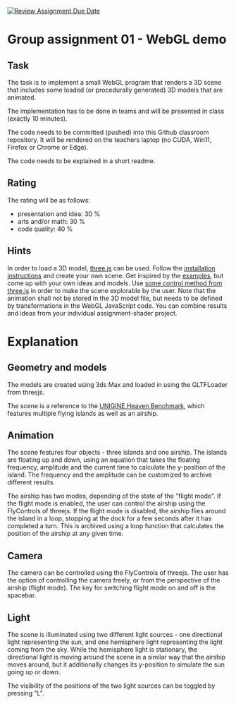 [![Review Assignment Due Date](https://classroom.github.com/assets/deadline-readme-button-24ddc0f5d75046c5622901739e7c5dd533143b0c8e959d652212380cedb1ea36.svg)](https://classroom.github.com/a/1Zvp0ubu)
# Group assignment 01 - WebGL demo

## Task
The task is to implement a small WebGL program that renders a 3D scene that includes some loaded (or procedurally generated) 3D models that are animated.

The implementation has to be done in teams and will be presented in class (exactly 10 minutes).

The code needs to be committed (pushed) into this Github classroom repository. It will be rendered on the teachers laptop (no CUDA, Win11, Firefox or Chrome or Edge).

The code needs to be explained in a short readme.

## Rating
The rating will be as follows:
- presentation and idea: 30 % 
- arts and/or math: 30 %
- code quality: 40 %

## Hints
In order to load a 3D model, [three.js](https://threejs.org) can be used. Follow the [installation instructions](https://threejs.org/docs/#manual/en/introduction/Installation) and create your own scene. Get inspired by the [examples](https://threejs.org/examples/), but come up with your own ideas and models. Use [some control method from three.js](https://threejs.org/examples/?q=controls) in order to make the scene explorable by the user. Note that the animation shall not be stored in the 3D model file, but needs to be defined by transformations in the WebGL JavaScript code. You can combine results and ideas from your individual assignment-shader project.

# Explanation

## Geometry and models
The models are created using 3ds Max and loaded in using the GLTFLoader from threejs.

The scene is a reference to the [UNIGINE Heaven Benchmark](https://youtu.be/3PkXImE8RXo?t=223), which features multiple flying islands as well as an airship.

## Animation
The scene features four objects - three islands and one airship. The islands are floating up and down, using an equation that takes the floating frequency, amplitude and the current time to calculate the y-position of the island. The frequency and the amplitude can be customized to archive different results.

The airship has two modes, depending of the state of the "flight mode". If the flight mode is enabled, the user can control the airship using the FlyControls of threejs. If the flight mode is disabled, the airship flies around the island in a loop, stopping at the dock for a few seconds after it has completed a turn. This is archived using a loop function that calculates the position of the airship at any given time.

## Camera
The camera can be controlled using the FlyControls of threejs. The user has the option of controlling the camera freely, or from the perspective of the airship (flight mode). The key for switching flight mode on and off is the spacebar.

## Light
The scene is illuminated using two different light sources - one directional light representing the sun, and one hemisphere light representing the light coming from the sky. 
While the hemisphere light is stationary, the directional light is moving around the scene in a similar way that the airship moves around, but it additionally changes its y-position to simulate the sun going up or down.

The visibility of the positions of the two light sources can be toggled by pressing "L". 